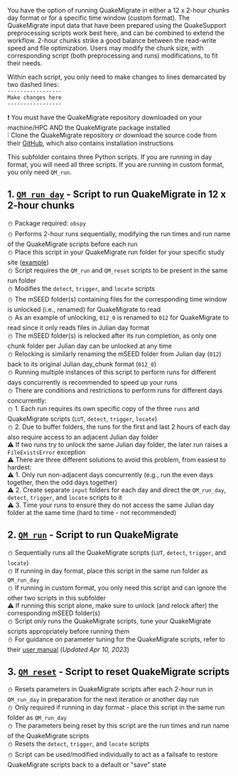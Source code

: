 You have the option of running QuakeMigrate in either a 12 x 2-hour chunks day format or for a specific time window (custom format). The QuakeMigrate input data that have been prepared using the QuakeSupport preprocessing scripts work best here, and can be combined to extend the workflow. 2-hour chunks strike a good balance between the read-write speed and file optimization. Users may modify the chunk size, with corresponding script (both preprocessing and runs) modifications, to fit their needs.

Within each script, you only need to make changes to lines demarcated by two dashed lines:  
`-----------------`  
`Make changes here`  
`-----------------`

:heavy_exclamation_mark: You must have the QuakeMigrate repository downloaded on your machine/HPC AND the QuakeMigrate package installed  
:grey_exclamation: Clone the QuakeMigrate repository or download the source code from their [GitHub](https://github.com/QuakeMigrate/QuakeMigrate), which also contains installation instructions

This subfolder contains three Python scripts. If you are running in day format, you will need all three scripts. If you are running in custom format, you only need `QM_run`.
## 1. [`QM_run_day`](https://github.com/cryoilrj/QuakeSupport/blob/main/QuakeMigrate/runs/QS_QM_run_day.py) - Script to run QuakeMigrate in 12 x 2-hour chunks
:snowman: Package required: `obspy`  
:snowman: Performs 2-hour runs sequentially, modifying the run times and run name of the QuakeMigrate scripts before each run  
:snowman: Place this script in your QuakeMigrate run folder for your specific study site ([example](https://github.com/QuakeMigrate/QuakeMigrate/tree/master/examples/Icequake_Rutford))  
:snowman: Script requires the `QM_run` and `QM_reset` scripts to be present in the same run folder  
:snowman: Modifies the `detect`, `trigger`, and `locate` scripts  
:snowman: The mSEED folder(s) containing files for the corresponding time window is unlocked (i.e., renamed) for QuakeMigrate to read  
:snowman: As an example of unlocking, `012_0` is renamed to `012` for QuakeMigrate to read since it only reads files in Julian day format  
:snowman: The mSEED folder(s) is relocked after its run completion, as only one chunk folder per Julian day can be unlocked at any time  
:snowman: Relocking is similarly renaming the mSEED folder from Julian day (`012`) back to its original Julian day_chunk format (`012_0`)  
:snowman: Running multiple instances of this script to perform runs for different days concurrently is recommended to speed up your runs  
:snowman: There are conditions and restrictions to perform runs for different days concurrently:  
:snowman: 1. Each run requires its own specific copy of the three `runs` and QuakeMigrate scripts (`LUT`, `detect`, `trigger`, `locate`)  
:snowman: 2. Due to buffer folders, the runs for the first and last 2 hours of each day also require access to an adjacent Julian day folder  
:warning: If two runs try to unlock the same Julian day folder, the later run raises a `FileExistsError` exception  
:warning: There are three different solutions to avoid this problem, from easiest to hardest:  
:warning: 1. Only run non-adjacent days concurrently (e.g., run the even days together, then the odd days together)  
:warning: 2. Create separate `input` folders for each day and direct the `QM_run_day`, `detect`, `trigger`, and `locate` scripts to it  
:warning: 3. Time your runs to ensure they do not access the same Julian day folder at the same time (hard to time - not recommended)

## 2. [`QM_run`](https://github.com/cryoilrj/QuakeSupport/blob/main/QuakeMigrate/runs/QS_QM_run.py) - Script to run QuakeMigrate
:snowman: Sequentially runs all the QuakeMigrate scripts (`LUT`, `detect`, `trigger`, and `locate`)  
:snowman: If running in day format, place this script in the same run folder as `QM_run_day`  
:snowman: If running in custom format, you only need this script and can ignore the other two scripts in this subfolder  
:warning: If running this script alone, make sure to unlock (and relock after) the corresponding mSEED folder(s)  
:snowman: Script only runs the QuakeMigrate scripts, tune your QuakeMigrate scripts appropriately before running them  
:snowman: For guidance on parameter tuning for the QuakeMigrate scripts, refer to their [user manual](https://quakemigrate.readthedocs.io/_/downloads/en/stable/pdf/) (_Updated Apr 10, 2023_)

## 3. [`QM_reset`](https://github.com/cryoilrj/QuakeSupport/blob/main/QuakeMigrate/runs/QS_QM_reset.py) - Script to reset QuakeMigrate scripts
:snowman: Resets parameters in QuakeMigrate scripts after each 2-hour run in `QM_run_day` in preparation for the next iteration or another day run  
:snowman: Only required if running in day format - place this script in the same run folder as `QM_run_day`  
:snowman: The parameters being reset by this script are the run times and run name of the QuakeMigrate scripts  
:snowman: Resets the `detect`, `trigger`, and `locate` scripts  
:snowman: Script can be used/modified individually to act as a failsafe to restore QuakeMigrate scripts back to a default or "save" state
